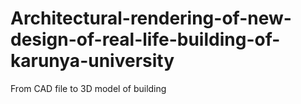 # Architectural-rendering-of-new-design-of-real-life-building-of-karunya-university
From CAD file to 3D model of building

